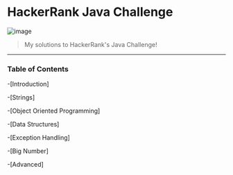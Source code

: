 # HackerRank Java Challenge
![image](https://user-images.githubusercontent.com/1194257/65596422-1cef2080-df97-11e9-9abb-a225204d1805.png)
>My solutions to HackerRank's Java Challenge!
---
### Table of Contents
-[Introduction]

-[Strings]

-[Object Oriented Programming]

-[Data Structures]

-[Exception Handling]

-[Big Number]

-[Advanced]
